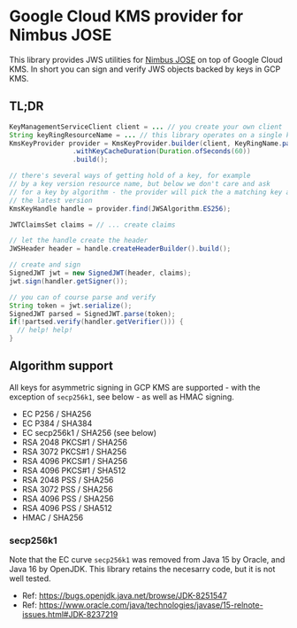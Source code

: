 # Google Cloud KMS provider for Nimbus JOSE
This library provides JWS utilities for [Nimbus JOSE](https://bitbucket.org/connect2id/nimbus-jose-jwt) on top of Google Cloud KMS. In short you can sign and verify JWS objects backed by keys in GCP KMS.

## TL;DR

```java
KeyManagementServiceClient client = ... // you create your own client
String keyRingResourceName = ... // this library operates on a single key ring
KmsKeyProvider provider = KmsKeyProvider.builder(client, KeyRingName.parse(keyRingResourceName))
                .withKeyCacheDuration(Duration.ofSeconds(60))
                .build();

// there's several ways of getting hold of a key, for example
// by a key version resource name, but below we don't care and ask
// for a key by algorithm - the provider will pick the a matching key and
// the latest version
KmsKeyHandle handle = provider.find(JWSAlgorithm.ES256);

JWTClaimsSet claims = // ... create claims

// let the handle create the header
JWSHeader header = handle.createHeaderBuilder().build();

// create and sign 
SignedJWT jwt = new SignedJWT(header, claims);
jwt.sign(handler.getSigner());

// you can of course parse and verify
String token = jwt.serialize();
SignedJWT parsed = SignedJWT.parse(token);
if(!partsed.verify(handler.getVerifier())) {
  // help! help!
}
```

## Algorithm support
All keys for asymmetric signing in GCP KMS are supported - with the exception of `secp256k1`, see below - as well as HMAC signing. 

* EC P256 / SHA256
* EC P384 / SHA384
* EC secp256k1 / SHA256 (see below)
* RSA 2048 PKCS#1 / SHA256
* RSA 3072 PKCS#1 / SHA256
* RSA 4096 PKCS#1 / SHA256
* RSA 4096 PKCS#1 / SHA512
* RSA 2048 PSS / SHA256
* RSA 3072 PSS / SHA256
* RSA 4096 PSS / SHA256
* RSA 4096 PSS / SHA512
* HMAC / SHA256

### secp256k1
Note that the EC curve `secp256k1` was removed from Java 15 by Oracle, and Java 16 by OpenJDK. This library retains
the necesarry code, but it is not well tested. 

* Ref: https://bugs.openjdk.java.net/browse/JDK-8251547
* Ref: https://www.oracle.com/java/technologies/javase/15-relnote-issues.html#JDK-8237219

